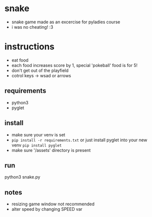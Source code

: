 # snake
- snake game made as an excercise for pyladies course
- i was no cheating! :3

# instructions
- eat food
- each food increases score by 1, special 'pokeball' food is for 5!
- don't get out of the playfield
- cotrol keys -> wsad or arrows

## requirements
- python3
- pyglet

## install
- make sure your venv is set
- ```pip install -r requirements.txt``` or just install pyglet into your new venv ```pip install pyglet```
- make sure '/assets' directory is present

## run
python3 snake.py

## notes
- resizing game window not recommended 
- alter speed by changing SPEED var